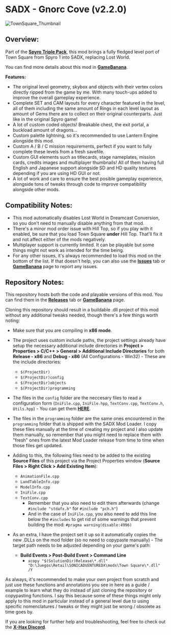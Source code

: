 # SADX - Gnorc Cove (v2.2.0)

![TownSquare_Thumbnail](https://images.gamebanana.com/img/ss/mods/64340dc0ccf8a.jpg)

## Overview:

Part of the [**Spyro Triple Pack**](https://github.com/Jesus-PK/SADX-SpyroTriplePack), this mod brings a fully fledged level port of Town Square from Spyro 1 into SADX, replacing Lost World.

You can find more details about this mod in [**GameBanana**](https://gamebanana.com/mods/414887).

**Features:**
* The original level geometry, skybox and objects with their vertex colors directly ripped from the game by me. With many touch-ups added to improve the overall gameplay experience.
* Complete SET and CAM layouts for every character featured in the level, all of them including the same amount of Rings in each level layout as amount of Gems there are to collect on their original counterparts. Just like in the original Spyro game!
* A lot of custom coded objects! Breakable chest, the exit portal, a buckload amount of dragons...
* Custom palette lightning, so it's recommended to use Lantern Engine alongside this mod.
* Custom A / B / C mission requirements, perfect if you want to fully complete these levels from a fresh savefile.
* Custom GUI elements such as titlecards, stage nameplates, mission cards, credits images and multiplayer thumbnails! All of them having full English and Japanese support alongside SD and HD quality textures depending if you are using HD GUI or not.
* A lot of work and care to ensure the best posible gameplay experience, alongside tons of tweaks through code to improve compatibility alongside other mods.

## Compatibility Notes:
* This mod automatically disables Lost World in Dreamcast Conversion, so you don't need to manually disable anything from that mod.
* There's a minor mod order issue with Hill Top, so if you play with it enabled, be sure that you load Town Square **under** Hill Top. That'll fix it and not affect either of the mods negatively.
* Multiplayer support is currently limited. It can be playable but some things might not work as intended for the time being.
* For any other issues, it's always recommended to load this mod on the bottom of the list. If that doesn't help, you can also use the [**Issues**](https://github.com/Jesus-PK/SADX-TownSquare/issues) tab or [**GameBanana**](https://gamebanana.com/mods/414887) page to report any issues.

## Repository Notes:

This repository hosts both the code and playable versions of this mod. You can find them in the [**Releases**](https://github.com/Jesus-PK/SADX-TownSquare/releases) tab or [**GameBanana**](https://gamebanana.com/mods/414887) page.

Cloning this repository should result in a buildable .dll project of this mod without any additional tweaks needed, though there's a few things worth noting:

* Make sure that you are compiling in **x86 mode**.
* The project uses custom include paths, the project settings already have setup the necessary additional include directories in **Project > Properties > C/C++ > General > Additional Include Directories** for both **Release - x86** and **Debug - x86** (All Configurations - Win32) - These are the include directories:

  * `$(ProjectDir)`
  * `$(ProjectDir)config`
  * `$(ProjectDir)objects`
  * `$(ProjectDir)programming`

* The files in the `config` folder are the neccesary files to read a configuration form (`IniFile.cpp`, `IniFile.hpp`, `TextConv.cpp`, `TextConv.h`, `Utils.hpp`) - You can get them [**HERE**](https://github.com/sonicretro/mod-loader-common/tree/master/ModLoaderCommon).

* The files in the `programming` folder are the same ones encountered in the `programming` folder that is shipped with the SADX Mod Loader. I copy these files manually at the time of creating my project and I also update them manually, so remember that you might need to replace them with "fresh" ones from the latest Mod Loader release from time to time when those files get updated.

* Adding to this, the following files need to be added to the existing **Source Files** of this project via the Project Properties window (**Source Files > Right Click > Add Existing Item**):
  * `AnimationFile.cpp`
  * `LandTableInfo.cpp`
  * `ModelInfo.cpp`
  * `IniFile.cpp`
  * `TextConv.cpp`
    * Remember that you also need to edit them afterwards (change `#include "stdafx.h"` for `#include "pch.h"`)
    * And in the case of `IniFile.cpp`, you also need to add this line below the `#includes` to get rid of some warnings that prevent building the mod: `#pragma warning(disable:4996)`

* As an extra, I have the project set it up so it automatically copies the new .DLLs on the mod folder (so no need to copypaste manually) - The target path needs to be adjusted depending on your game's path:
  * **Build Events > Post-Build Event > Command Line**
    * `xcopy "$(SolutionDir)Release\*.dll" "D:\Juegos\Retail\SONICADVENTUREDX\mods\Town Square\*.dll" /Y`

As always, it's recommended to make your own project from scratch and just use these functions and annotations you see in here as a guide / example to learn what they do instead of just cloning the repository or copypasting functions. I say this because some of these things might only apply to this mod in particular instead of a general level due to using specific nomenclatures / tweaks or they might just be wrong / obsolete as time goes by.

If you are looking for further help and troubleshooting, feel free to check out the [**X-Hax Discord**](https://discord.gg/gqJCF47).
